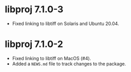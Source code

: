 # libproj 7.1.0-3

* Fixed linking to libtiff on Solaris and Ubuntu 20.04.

# libproj 7.1.0-2

* Fixed linking to libtiff on MacOS (#4).
* Added a `NEWS.md` file to track changes to the package.
